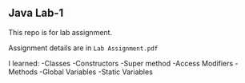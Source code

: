 ## Java Lab-1

This repo is for lab assignment.

Assignment details are in `Lab Assignment.pdf`

I learned:
-Classes
-Constructors
-Super method
-Access Modifiers
-Methods
-Global Variables
-Static Variables
